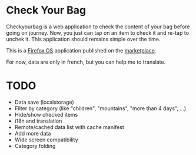 Check Your Bag
==============

Checkyourbag is a web application to check the content of your bag before going on journey.
Now, you just can tap on an item to check it and re-tap to unchek it.
This application should remains simple over the time.

This is a [Firefox OS](https://www.mozilla.org/en-US/firefox/os/) 
application published on the [marketplace](https://marketplace.firefox.com/app/checkyourbag/).

For now, data are only in french, but you can help me to translate.

TODO
=======
* Data save (localstorage)
* Filter by category (like "children", "mountains", "more than 4 days", ...)
* Hide/show checked items
* i18n and translation
* Remote/cached data list with cache manifest
* Add more data
* Wide screen compatibility
* Category folding

